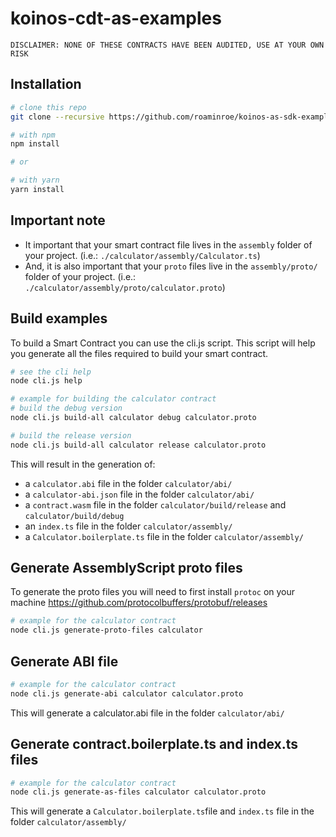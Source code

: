 # koinos-cdt-as-examples

`DISCLAIMER: NONE OF THESE CONTRACTS HAVE BEEN AUDITED, USE AT YOUR OWN RISK`

## Installation

```sh
# clone this repo
git clone --recursive https://github.com/roaminroe/koinos-as-sdk-examples

# with npm
npm install

# or

# with yarn
yarn install
```

## Important note
- It important that your smart contract file lives in the `assembly` folder of your project. (i.e.: `./calculator/assembly/Calculator.ts`)
- And, it is also important that your `proto` files live in the `assembly/proto/` folder of your project. (i.e.: `./calculator/assembly/proto/calculator.proto`)

## Build examples
To build a Smart Contract you can use the cli.js script. This script will help you generate all the files required to build your smart contract.
```sh
# see the cli help
node cli.js help
```

```sh
# example for building the calculator contract
# build the debug version
node cli.js build-all calculator debug calculator.proto 

# build the release version
node cli.js build-all calculator release calculator.proto 
```

This will result in the generation of:

- a `calculator.abi` file in the folder `calculator/abi/`
- a `calculator-abi.json` file in the folder `calculator/abi/`
- a `contract.wasm` file in the folder `calculator/build/release` and `calculator/build/debug`
- an `index.ts` file in the folder `calculator/assembly/`
- a `Calculator.boilerplate.ts` file in the folder `calculator/assembly/`
  
## Generate AssemblyScript proto files
To generate the proto files you will need to first install `protoc` on your machine https://github.com/protocolbuffers/protobuf/releases

```sh
# example for the calculator contract
node cli.js generate-proto-files calculator
```

## Generate ABI file
```sh
# example for the calculator contract
node cli.js generate-abi calculator calculator.proto
```
This will generate a calculator.abi file in the folder `calculator/abi/`

## Generate contract.boilerplate.ts and index.ts files
```sh
# example for the calculator contract
node cli.js generate-as-files calculator calculator.proto
```

This will generate a `Calculator.boilerplate.ts`file and `index.ts` file in the folder `calculator/assembly/`